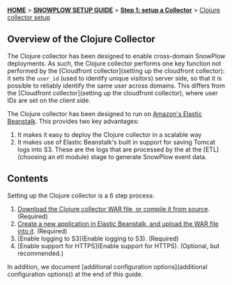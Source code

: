 [**HOME**](Home) > [**SNOWPLOW SETUP GUIDE**](Setting-up-SnowPlow) > [**Step 1: setup a Collector**](Setting-up-a-Collector) > [Clojure collector setup](setting-up-the-clojure-collector)

## Overview of the Clojure Collector

The Clojure collector has been designed to enable cross-domain SnowPlow deployments. As such, the Clojure collector performs one key function not performed by the [Cloudfront collector](setting up the cloudfront collector): it sets the `user_id` (used to identify unique visitors) server side, so that it is possible to reliably identify the same user across domains. This differs from the [Cloudfront collector](setting up the cloudfront collector), where user IDs are set on the client side.

The Clojure collector has been designed to run on [Amazon's Elastic Beanstalk][eb]. This provides two key advantages:

1. It makes it easy to deploy the Clojure collector in a scalable way
2. It makes use of Elastic Beanstalk's built in support for saving Tomcat logs into S3. These are the logs that are processed by the at the [ETL](choosing an etl module) stage to generate SnowPlow event data.

## Contents

Setting up the Clojure collector is a 6 step process:

1. [Download the Clojure collector WAR file, or compile it from source](Download-the-Clojure-collector-WAR-file-or-compile-it-from-source). (Required)  
2. [Create a new application in Elastic Beanstalk, and upload the WAR file into it](Create-a-new-application-in-Elastic-Beanstalk-and-upload-the-WAR-file-into-it). (Required)  
3. [Enable logging to S3](Enable logging to S3). (Required)  
4. [Enable support for HTTPS](Enable support for HTTPS). (Optional, but recommended.)  


In addition, we document [additional configuration options](additional configuration options)) at the end of this guide.








[eb]: http://aws.amazon.com/elasticbeanstalk/

